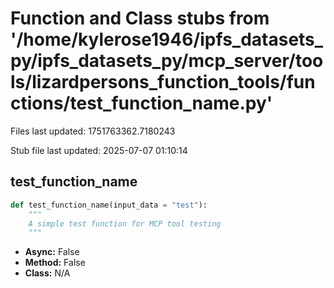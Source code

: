 # Function and Class stubs from '/home/kylerose1946/ipfs_datasets_py/ipfs_datasets_py/mcp_server/tools/lizardpersons_function_tools/functions/test_function_name.py'

Files last updated: 1751763362.7180243

Stub file last updated: 2025-07-07 01:10:14

## test_function_name

```python
def test_function_name(input_data = "test"):
    """
    A simple test function for MCP tool testing
    """
```
* **Async:** False
* **Method:** False
* **Class:** N/A
